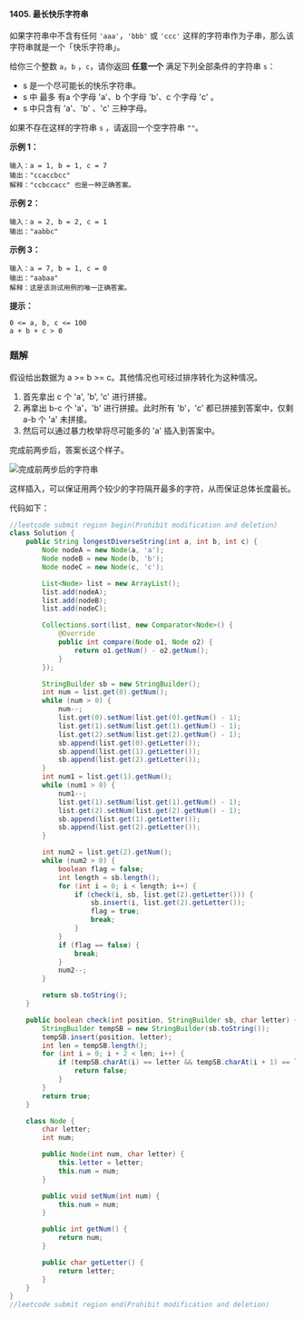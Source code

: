#### 1405. 最长快乐字符串

如果字符串中不含有任何 `'aaa'`，`'bbb'` 或 `'ccc'` 这样的字符串作为子串，那么该字符串就是一个「快乐字符串」。

给你三个整数 `a`，`b` ，`c`，请你返回 **任意一个** 满足下列全部条件的字符串 `s`：

* s 是一个尽可能长的快乐字符串。
* s 中 最多 有a 个字母 'a'、b 个字母 'b'、c 个字母 'c' 。
* s 中只含有 'a'、'b' 、'c' 三种字母。

如果不存在这样的字符串 `s` ，请返回一个空字符串 `""`。

**示例 1：**

```shell
输入：a = 1, b = 1, c = 7
输出："ccaccbcc"
解释："ccbccacc" 也是一种正确答案。
```

**示例 2：**

```shell
输入：a = 2, b = 2, c = 1
输出："aabbc"
```

**示例 3：**

```shell
输入：a = 7, b = 1, c = 0
输出："aabaa"
解释：这是该测试用例的唯一正确答案。
```

**提示：**

 ```shell
0 <= a, b, c <= 100
a + b + c > 0
 ```



### 题解

假设给出数据为 a >= b >= c。其他情况也可经过排序转化为这种情况。

1. 首先拿出 c 个 'a', 'b', 'c' 进行拼接。
2. 再拿出 b-c 个 'a'，'b' 进行拼接。此时所有 'b'，'c' 都已拼接到答案中，仅剩 a-b 个 'a' 未拼接。
3. 然后可以通过暴力枚举将尽可能多的 'a' 插入到答案中。

完成前两步后，答案长这个样子。

![完成前两步后的字符串](http://gitlab.wsh-study.com/xp-study/LeeteCode/-/blob/master/贪心算法/images/最长快乐字符串/1.jpg)

这样插入，可以保证用两个较少的字符隔开最多的字符，从而保证总体长度最长。

代码如下：

```java
//leetcode submit region begin(Prohibit modification and deletion)
class Solution {
    public String longestDiverseString(int a, int b, int c) {
        Node nodeA = new Node(a, 'a');
        Node nodeB = new Node(b, 'b');
        Node nodeC = new Node(c, 'c');

        List<Node> list = new ArrayList();
        list.add(nodeA);
        list.add(nodeB);
        list.add(nodeC);

        Collections.sort(list, new Comparator<Node>() {
            @Override
            public int compare(Node o1, Node o2) {
                return o1.getNum() - o2.getNum();
            }
        });

        StringBuilder sb = new StringBuilder();
        int num = list.get(0).getNum();
        while (num > 0) {
            num--;
            list.get(0).setNum(list.get(0).getNum() - 1);
            list.get(1).setNum(list.get(1).getNum() - 1);
            list.get(2).setNum(list.get(2).getNum() - 1);
            sb.append(list.get(0).getLetter());
            sb.append(list.get(1).getLetter());
            sb.append(list.get(2).getLetter());
        }
        int num1 = list.get(1).getNum();
        while (num1 > 0) {
            num1--;
            list.get(1).setNum(list.get(1).getNum() - 1);
            list.get(2).setNum(list.get(2).getNum() - 1);
            sb.append(list.get(1).getLetter());
            sb.append(list.get(2).getLetter());
        }

        int num2 = list.get(2).getNum();
        while (num2 > 0) {
            boolean flag = false;
            int length = sb.length();
            for (int i = 0; i < length; i++) {
                if (check(i, sb, list.get(2).getLetter())) {
                    sb.insert(i, list.get(2).getLetter());
                    flag = true;
                    break;
                }
            }
            if (flag == false) {
                break;
            }
            num2--;
        }

        return sb.toString();
    }

    public boolean check(int position, StringBuilder sb, char letter) {
        StringBuilder tempSB = new StringBuilder(sb.toString());
        tempSB.insert(position, letter);
        int len = tempSB.length();
        for (int i = 0; i + 2 < len; i++) {
            if (tempSB.charAt(i) == letter && tempSB.charAt(i + 1) == letter && tempSB.charAt(i + 2) == letter) {
                return false;
            }
        }
        return true;
    }

    class Node {
        char letter;
        int num;

        public Node(int num, char letter) {
            this.letter = letter;
            this.num = num;
        }

        public void setNum(int num) {
            this.num = num;
        }

        public int getNum() {
            return num;
        }

        public char getLetter() {
            return letter;
        }
    }
}
//leetcode submit region end(Prohibit modification and deletion)

```

